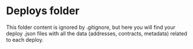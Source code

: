 # Deploys folder

This folder content is ignored by .gitignore, but here you will find your deploy .json files
with all the data (addresses, contracts, metadata) related to each deploy.